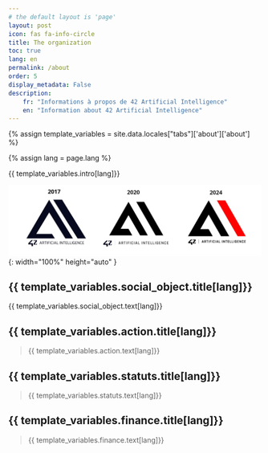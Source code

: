 ```yaml
---
# the default layout is 'page'
layout: post
icon: fas fa-info-circle
title: The organization
toc: true
lang: en
permalink: /about
order: 5
display_metadata: False
description:
    fr: "Informations à propos de 42 Artificial Intelligence"
    en: "Information about 42 Artificial Intelligence"
---
```


{% assign template_variables = site.data.locales["tabs"]['about']['about'] %}

{% assign lang = page.lang %}

{{ template_variables.intro[lang]}}

![Historique logos 42AI](/assets/img/banners/banner_legacy_logos.png){: width="100%" height="auto" }

## {{ template_variables.social_object.title[lang]}}

{{ template_variables.social_object.text[lang]}}

## {{ template_variables.action.title[lang]}}

> {{ template_variables.action.text[lang]}}

## {{ template_variables.statuts.title[lang]}}

> {{ template_variables.statuts.text[lang]}}

## {{ template_variables.finance.title[lang]}}

> {{ template_variables.finance.text[lang]}}
